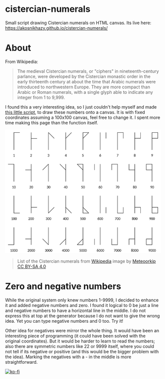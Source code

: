 # cistercian-numerals
Small script drawing Cistercian numerals on HTML canvas. Its live here: https://akosnikhazy.github.io/cistercian-numerals/

# About

From Wikipedia:
> The medieval Cistercian numerals, or "ciphers" in nineteenth-century parlance, were developed by the Cistercian monastic order in the early thirteenth century at about the time that Arabic numerals were introduced to northwestern Europe. They are more compact than Arabic or Roman numerals, with a single glyph able to indicate any integer from 1 to 9,999.

I found this a very interesting idea, so I just couldn't help myself and made [this little script](https://github.com/akosnikhazy/cistercian-numerals/blob/main/js/cistercian.js), to draw these numbers onto a canvas. It is with fixed coordinates assuming a 100x100 canvas, feel free to change it. I spent more time making this page than the function itself.

![List of cistercian numerals](img/Cistercian_digits.png)

> List of the Cistercian numerals from [Wikipedia](https://en.wikipedia.org/wiki/Cistercian_numerals) image by [Meteoorkip](https://commons.wikimedia.org/wiki/File:Cistercian_digits_(vertical).svg) [CC BY-SA 4.0](https://creativecommons.org/licenses/by-sa/4.0/)

# Zero and negative numbers

While the original system only knew numbers 1-9999, I decided to enhance it and added negative numbers and zero. I found it logical to 0 be just a line and negative numbers to have a horizontal line in the middle. I do not express this at top at the generator because I do not want to give the wrong idea. Yet you can type negative numbers and 0 too. Try it!

Other idea for negatives were mirror the whole thing. It would have been an interesting piece of programming (it could have been solved with the original coordinates). But it would be harder to learn to read the numbers; also there are symmetric numbers like 22 or 9999 itself, where you could not tell if its negative or positive (and this would be the bigger problem with the idea). Marking the negatives with a - in the middle is more straightforward.

[![ko-fi](https://ko-fi.com/img/githubbutton_sm.svg)](https://ko-fi.com/Q5Q819NGCR)
